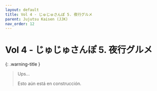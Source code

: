```yaml
---
layout: default
title: Vol 4 - じゅじゅさんぽ 5. 夜行グルメ
parent: Jujutsu Kaisen (JJK)
nav_order: 12
---
```


# Vol 4 - じゅじゅさんぽ 5. 夜行グルメ

{: .warning-title }
> Ups…
>
> Esto aún está en construcción.